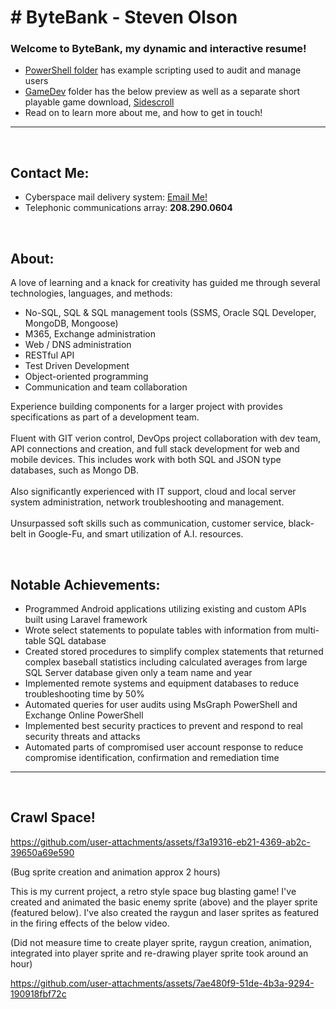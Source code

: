 <h1># ByteBank - Steven Olson</h1>
<h3>Welcome to ByteBank, my dynamic and interactive resume!</h3>
<ul>
  <li>
    <a href="https://github.com/steveOlson357/bytebank/tree/main/powershell">PowerShell folder</a> has example scripting used to audit and manage users
  </li>
  <li>
    <a href="https://github.com/steveOlson357/bytebank/tree/main/gameDev">GameDev</a> folder has the below preview as well as a separate short playable game download, <a href="https://github.com/steveOlson357/bytebank/blob/main/gameDev/Sidescroll.zip">Sidescroll</a>
  </li>
  <li>
    Read on to learn more about me, and how to get in touch!
  </li>
</ul>
<hr>

<br>
<h2>Contact Me:</h2>
<ul>
  <li>
    Cyberspace mail delivery system: <a href="mailto:steve.olson357@gmail.com">Email Me!</a>
  </li>
  <li>
    Telephonic communications array: <b>208.290.0604</b>
  </li>
</ul>
<br>

<h2>About:</h2>
<p>
  A love of learning and a knack for creativity has guided me through several technologies, languages, and methods: 
  <ul>
    <li>No-SQL, SQL & SQL management tools (SSMS, Oracle SQL Developer, MongoDB, Mongoose)</li>
    <li>M365, Exchange administration</li>
    <li>Web / DNS administration</li>
    <li>RESTful API</li>
    <li>Test Driven Development</li>
    <li>Object-oriented programming</li>
    <li>Communication and team collaboration</li>
  </ul>
  
  Experience building components for a larger project with provides specifications as part of a development team. 
  <br><br>
  Fluent with GIT verion control, DevOps project collaboration with dev team, API connections and creation, and full stack development for web and mobile devices. This includes work with both SQL and JSON type databases, such as Mongo DB. 
  <br><br>
  Also significantly experienced with IT support, cloud and local server system administration, network troubleshooting and management. 
  <br><br>
  Unsurpassed soft skills such as communication, customer service, black-belt in Google-Fu, and smart utilization of A.I. resources.
</p>
<br>

<h2>Notable Achievements:</h2>
<ul>
  <li>
    Programmed Android applications utilizing existing and custom APIs built using Laravel framework 
  </li>
  <li>
    Wrote select statements to populate tables with information from multi-table SQL database
  </li>
  <li>
    Created stored procedures to simplify complex statements that returned complex baseball statistics including calculated averages from large SQL Server database given only a team name and year
  </li>
  <li>
    Implemented remote systems and equipment databases to reduce troubleshooting time by 50%
  </li>
  <li>
    Automated queries for user audits using MsGraph PowerShell and Exchange Online PowerShell
  </li>
  <li>
    Implemented best security practices to prevent and respond to real security threats and attacks
  </li>
  <li>
    Automated parts of compromised user account response to reduce compromise identification, confirmation and remediation time
  </li>
</ul>

<hr>
<br>
<h2>Crawl Space!</h2>

https://github.com/user-attachments/assets/f3a19316-eb21-4369-ab2c-39650a69e590



(Bug sprite creation and animation approx 2 hours)

<p>This is my current project, a retro style space bug blasting game! I've created and animated the basic enemy sprite (above) and the player sprite (featured below). I've also created the raygun and laser sprites as featured in the firing effects of the below video.</p>
(Did not measure time to create player sprite, raygun creation, animation, integrated into player sprite and re-drawing player sprite took around an hour)



https://github.com/user-attachments/assets/7ae480f9-51de-4b3a-9294-190918fbf72c


